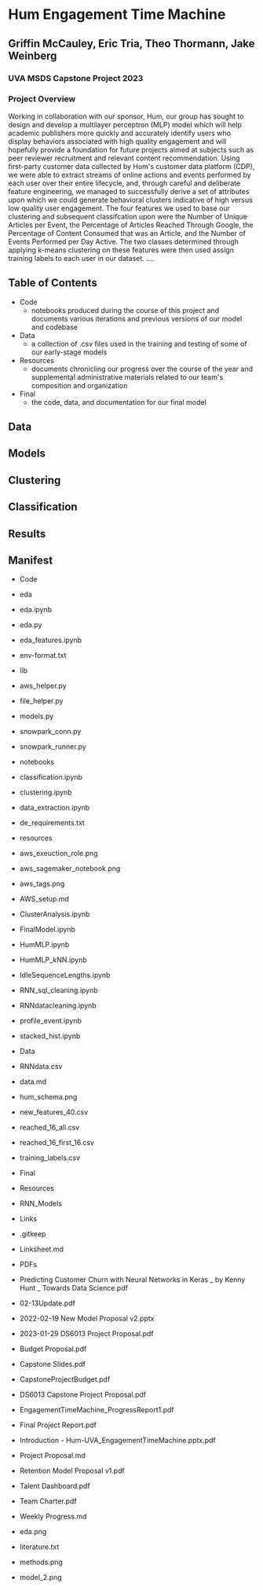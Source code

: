 # Hum Engagement Time Machine
## Griffin McCauley, Eric Tria, Theo Thormann, Jake Weinberg
### UVA MSDS Capstone Project 2023

### Project Overview

Working in collaboration with our sponsor, Hum, our group has sought to design and develop a multilayer perceptron (MLP) model which will help academic publishers more quickly and accurately identify users who display behaviors associated with high quality engagement and will hopefully provide a foundation for future projects aimed at subjects such as peer reviewer recruitment and relevant content recommendation. Using first-party customer data collected by Hum's customer data platform (CDP), we were able to extract streams of online actions and events performed by each user over their entire lifecycle, and, through careful and deliberate feature engineering, we managed to successfully derive a set of attributes upon which we could generate behavioral clusters indicative of high versus low quality user engagement. The four features we used to base our clustering and subsequent classifcation upon were the Number of Unique Articles per Event, the Percentage of Articles Reached Through Google, the Percentage of Content Consumed that was an Article, and the Number of Events Performed per Day Active. The two classes determined through applying k-means clustering on these features were then used assign training labels to each user in our dataset. ....

## Table of Contents

* Code
  * notebooks produced during the course of this project and documents various iterations and previous versions of our model and codebase
* Data
  * a collection of .csv files used in the training and testing of some of our early-stage models
* Resources
  * documents chronicling our progress over the course of the year and supplemental administrative materials related to our team's composition and organization
* Final
  * the code, data, and documentation for our final model

## Data

## Models

## Clustering

## Classification

## Results

## Manifest

* Code
 * eda
  * eda.ipynb
  * eda.py
  * eda_features.ipynb
  * env-format.txt
 * lib
  * aws_helper.py
  * file_helper.py
  * models.py
  * snowpark_conn.py
  * snowpark_runner.py
 * notebooks
  * classification.ipynb
  * clustering.ipynb
  * data_extraction.ipynb
  * de_requirements.txt
 * resources
  * aws_exeuction_role.png
  * aws_sagemaker_notebook.png
  * aws_tags.png
 * AWS_setup.md
 * ClusterAnalysis.ipynb
 * FinalModel.ipynb
 * HumMLP.ipynb
 * HumMLP_kNN.ipynb
 * IdleSequenceLengths.ipynb
 * RNN_sql_cleaning.ipynb
 * RNNdatacleaning.ipynb
 * profile_event.ipynb
 * stacked_hist.ipynb

* Data
 * RNNdata.csv
 * data.md
 * hum_schema.png
 * new_features_40.csv
 * reached_16_all.csv
 * reached_16_first_16.csv
 * training_labels.csv

* Final

* Resources
 * RNN_Models
  * Links
   * .gitkeep
   * Linksheet.md
  * PDFs
   * Predicting Customer Churn with Neural Networks in Keras _ by Kenny Hunt _ Towards Data Science.pdf
 * 02-13Update.pdf
 * 2022-02-19 New Model Proposal v2.pptx
 * 2023-01-29 DS6013 Project Proposal.pdf
 * Budget Proposal.pdf
 * Capstone Slides.pdf
 * CapstoneProjectBudget.pdf
 * DS6013 Capstone Project Proposal.pdf
 * EngagementTimeMachine_ProgressReport1.pdf
 * Final Project Report.pdf
 * Introduction - Hum-UVA_EngagementTimeMachine.pptx.pdf
 * Project Proposal.md
 * Retention Model Proposal v1.pdf
 * Talent Dashboard.pdf
 * Team Charter.pdf
 * Weekly Progress.md
 * eda.png
 * literature.txt
 * methods.png
 * model_2.png
